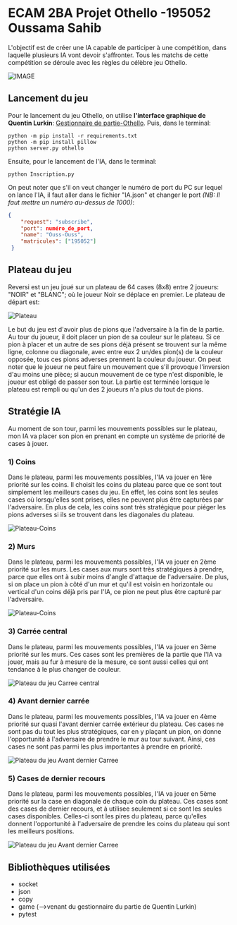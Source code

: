 # **ECAM 2BA Projet Othello -195052 Oussama Sahib**
L'objectif est de créer une IA capable de participer à une compétition, dans laquelle plusieurs IA vont devoir s'affronter.
Tous les matchs de cette compétition se déroule avec les règles du célèbre jeu Othello.

![IMAGE](https://static.fnac-static.com/multimedia/Images/FR/MDM/f9/70/e5/15036665/1505-1/tsp20220319091243/Jeu-de-strategie-Bandai-Othello.jpg)


## **Lancement du jeu**
Pour le lancement du jeu Othello, on utilise **l'interface graphique de Quentin Lurkin**: [Gestionnaire de partie-Othello](https://github.com/qlurkin/PI2CChampionshipRunner.git).
Puis, dans le terminal:
```
python -m pip install -r requirements.txt
python -m pip install pillow
python server.py othello
```
Ensuite, pour le lancement de l'IA, dans le  terminal:
```
python Inscription.py
```

On peut noter que s'il on veut changer le numéro de port du PC sur lequel on lance l'IA, il faut aller dans le fichier "IA.json" et changer le port   *(NB: Il faut mettre un numéro au-dessus de 1000)*:
```json
{
    "request": "subscribe",
    "port": numéro_de_port,
    "name": "Ouss-Ouss",
    "matricules": ["195052"]
 } 
```

## **Plateau du jeu**
Reversi est un jeu joué sur un plateau de 64  cases (8x8) entre 2 joueurs: "NOIR" et "BLANC"; où le joueur Noir se déplace en premier. Le plateau de départ est:

![Plateau](othello.png)


Le but du jeu est d'avoir plus de pions que l'adversaire à la fin de la partie. Au tour du joueur, il doit placer un pion de sa couleur sur le 
plateau. Si ce pion à placer et un autre de ses pions déjà présent se trouvent sur la même ligne, colonne ou diagonale, avec entre eux 2 un/des pion(s) de la couleur 
opposée, tous ces pions adverses prennent la couleur du joueur. On peut noter que le joueur ne peut faire un mouvement que s'il provoque l'inversion d'au moins 
une pièce; si aucun mouvement de ce type n'est disponible, le joueur est obligé de passer son tour. La partie est terminée lorsque le plateau est rempli ou qu'un des 
2 joueurs n'a plus du tout de pions.


## **Stratégie IA** ##
Au moment de son tour, parmi les mouvements possibles sur le plateau, mon IA va placer son pion en prenant en compte un système de priorité de cases à jouer.

### **1) Coins** ###
Dans le plateau, parmi les mouvements possibles, l'IA va jouer en 1ère priorité sur les coins. Il choisit les coins du plateau parce que ce sont tout simplement les meilleurs 
cases du jeu. En effet, les coins sont les seules cases où lorsqu'elles sont prises, elles ne peuvent plus être capturées par l'adversaire. En plus de cela,
les coins sont très stratégique pour piéger les pions adverses si ils se trouvent dans les diagonales du plateau.

![Plateau-Coins](othello_coins.png)

### **2) Murs** ###
Dans le plateau, parmi les mouvements possibles, l'IA va jouer en 2ème priorité sur les murs. Les cases aux murs sont très stratégiques à prendre, parce que elles 
ont à subir moins d'angle d'attaque de l'adversaire. De plus, si on place un pion à côté d'un mur et qu'il est voisin en horizontale ou vertical d'un coins déjà pris
par l'IA, ce pion ne peut plus être capturé par l'adversaire.

![Plateau-Coins](othello_murs.png)


### **3) Carrée central** ###
Dans le plateau, parmi les mouvements possibles, l'IA va jouer en 3ème priorité sur les murs. Ces cases sont les premières de la partie que l'IA va jouer, mais au
fur à mesure de la mesure, ce sont aussi celles qui ont tendance à le plus changer de couleur.

![Plateau du jeu Carree central](othello_carreecentral.png)

### **4) Avant dernier carrée** ###
Dans le plateau, parmi les mouvements possibles, l'IA va jouer en 4ème priorité sur quasi l'avant dernier carrée extérieur du plateau. Ces cases ne sont pas du tout
les plus stratégiques, car en y plaçant un pion, on donne l'opportunité à l'adversaire de prendre le mur au tour suivant. Ainsi, ces cases ne sont pas parmi les plus
importantes à prendre en priorité.

![Plateau du jeu Avant dernier Carree](othello_avantderniercarree.png)

### **5) Cases de dernier recours**
Dans le plateau, parmi les mouvements possibles, l'IA va jouer en 5ème priorité sur la case en diagonale de chaque coin du plateau. Ces cases sont des cases de dernier
recours, et  à utilisee seulement si ce sont les seules cases disponibles. Celles-ci sont les pires du plateau, parce qu'elles donnent l'opportunité
à l'adversaire de prendre les coins du plateau qui sont les meilleurs positions.

![Plateau du jeu Avant dernier Carree](othello_interdit.png)



## **Bibliothèques utilisées** ##
- socket
- json
- copy
- game (-->venant du gestionnaire du partie de Quentin Lurkin)
- pytest
